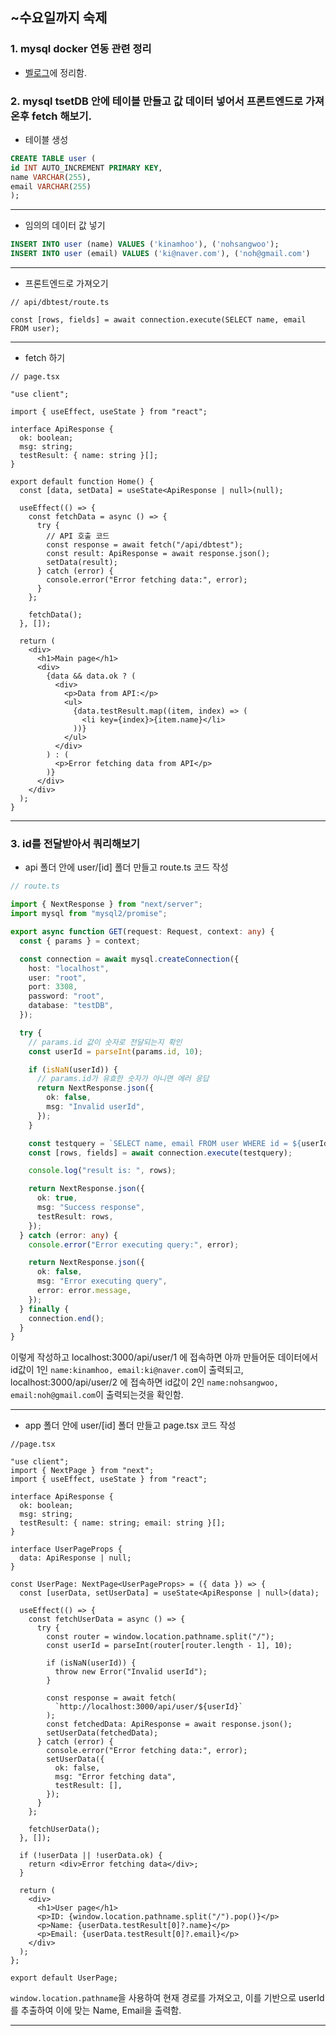 ## ~수요일까지 숙제 
### 1. mysql docker 연동 관련 정리
- [벨로그](https://velog.io/@kitree/docker-mysql-%EA%B4%80%EB%A0%A8-%EC%A0%95%EB%A6%AC)에 정리함.

### 2. mysql tsetDB 안에 테이블 만들고 값 데이터 넣어서 프론트엔드로 가져온후 fetch 해보기.
- 테이블 생성
```sql
CREATE TABLE user (
id INT AUTO_INCREMENT PRIMARY KEY,
name VARCHAR(255),
email VARCHAR(255)
);
```
---
- 임의의 데이터 값 넣기
```sql
INSERT INTO user (name) VALUES ('kinamhoo'), ('nohsangwoo');
INSERT INTO user (email) VALUES ('ki@naver.com'), ('noh@gmail.com')
```
---
- 프론트엔드로 가져오기
```tsx
// api/dbtest/route.ts

const [rows, fields] = await connection.execute(SELECT name, email FROM user);
```
---
- fetch 하기
```tsx
// page.tsx

"use client";

import { useEffect, useState } from "react";

interface ApiResponse {
  ok: boolean;
  msg: string;
  testResult: { name: string }[];
}

export default function Home() {
  const [data, setData] = useState<ApiResponse | null>(null);

  useEffect(() => {
    const fetchData = async () => {
      try {
        // API 호출 코드
        const response = await fetch("/api/dbtest");
        const result: ApiResponse = await response.json();
        setData(result);
      } catch (error) {
        console.error("Error fetching data:", error);
      }
    };

    fetchData();
  }, []);

  return (
    <div>
      <h1>Main page</h1>
      <div>
        {data && data.ok ? (
          <div>
            <p>Data from API:</p>
            <ul>
              {data.testResult.map((item, index) => (
                <li key={index}>{item.name}</li>
              ))}
            </ul>
          </div>
        ) : (
          <p>Error fetching data from API</p>
        )}
      </div>
    </div>
  );
}
```
---


### 3. id를 전달받아서 쿼리해보기
- api 폴더 안에 user/[id] 폴더 만들고 route.ts 코드 작성
```ts
// route.ts

import { NextResponse } from "next/server";
import mysql from "mysql2/promise";

export async function GET(request: Request, context: any) {
  const { params } = context;

  const connection = await mysql.createConnection({
    host: "localhost",
    user: "root",
    port: 3308,
    password: "root",
    database: "testDB",
  });

  try {
    // params.id 값이 숫자로 전달되는지 확인
    const userId = parseInt(params.id, 10);

    if (isNaN(userId)) {
      // params.id가 유효한 숫자가 아니면 에러 응답
      return NextResponse.json({
        ok: false,
        msg: "Invalid userId",
      });
    }

    const testquery = `SELECT name, email FROM user WHERE id = ${userId}`;
    const [rows, fields] = await connection.execute(testquery);

    console.log("result is: ", rows);

    return NextResponse.json({
      ok: true,
      msg: "Success response",
      testResult: rows,
    });
  } catch (error: any) {
    console.error("Error executing query:", error);

    return NextResponse.json({
      ok: false,
      msg: "Error executing query",
      error: error.message,
    });
  } finally {
    connection.end();
  }
}
```
이렇게 작성하고 localhost:3000/api/user/1 에 접속하면 아까 만들어둔 데이터에서 id값이 1인 `name:kinamhoo, email:ki@naver.com`이 출력되고, localhost:3000/api/user/2 에 접속하면 id값이 2인 `name:nohsangwoo, email:noh@gmail.com`이 출력되는것을 확인함.

---
- app 폴더 안에 user/[id] 폴더 만들고 page.tsx 코드 작성
```tsx
//page.tsx

"use client";
import { NextPage } from "next";
import { useEffect, useState } from "react";

interface ApiResponse {
  ok: boolean;
  msg: string;
  testResult: { name: string; email: string }[];
}

interface UserPageProps {
  data: ApiResponse | null;
}

const UserPage: NextPage<UserPageProps> = ({ data }) => {
  const [userData, setUserData] = useState<ApiResponse | null>(data);

  useEffect(() => {
    const fetchUserData = async () => {
      try {
        const router = window.location.pathname.split("/");
        const userId = parseInt(router[router.length - 1], 10);

        if (isNaN(userId)) {
          throw new Error("Invalid userId");
        }

        const response = await fetch(
          `http://localhost:3000/api/user/${userId}`
        );
        const fetchedData: ApiResponse = await response.json();
        setUserData(fetchedData);
      } catch (error) {
        console.error("Error fetching data:", error);
        setUserData({
          ok: false,
          msg: "Error fetching data",
          testResult: [],
        });
      }
    };

    fetchUserData();
  }, []);

  if (!userData || !userData.ok) {
    return <div>Error fetching data</div>;
  }

  return (
    <div>
      <h1>User page</h1>
      <p>ID: {window.location.pathname.split("/").pop()}</p>
      <p>Name: {userData.testResult[0]?.name}</p>
      <p>Email: {userData.testResult[0]?.email}</p>
    </div>
  );
};

export default UserPage;
```
`window.location.pathname`을 사용하여 현재 경로를 가져오고, 이를 기반으로 userId를 추출하여 이에 맞는 Name, Email을 출력함.

---
